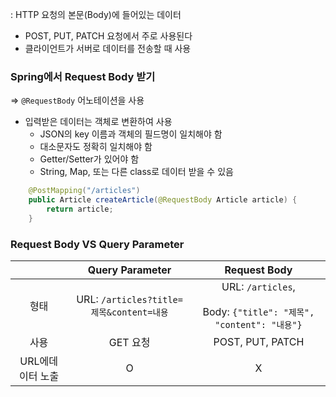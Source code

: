 : HTTP 요청의 본문(Body)에 들어있는 데이터

- POST, PUT, PATCH 요청에서 주로 사용된다
- 클라이언트가 서버로 데이터를 전송할 때 사용

### Spring에서 Request Body 받기

=> `@RequestBody` 어노테이션을 사용

- 입력받은 데이터는 객체로 변환하여 사용
  - JSON의 key 이름과 객체의 필드명이 일치해야 함
  - 대소문자도 정확히 일치해야 함
  - Getter/Setter가 있어야 함
  - String, Map, 또는 다른 class로 데이터 받을 수 있음

```java
    @PostMapping("/articles")
    public Article createArticle(@RequestBody Article article) {
        return article;
    }
```

### Request Body VS Query Parameter

|                  |             Query Parameter              |                              Request Body                              |
| :--------------: | :--------------------------------------: | :--------------------------------------------------------------------: |
|       형태       | URL: `/articles?title=제목&content=내용` | URL: `/articles`, <br><br>Body: `{"title": "제목", "content": "내용"}` |
|       사용       |                 GET 요청                 |                            POST, PUT, PATCH                            |
| URL에데이터 노출 |                    O                     |                                   X                                    |
